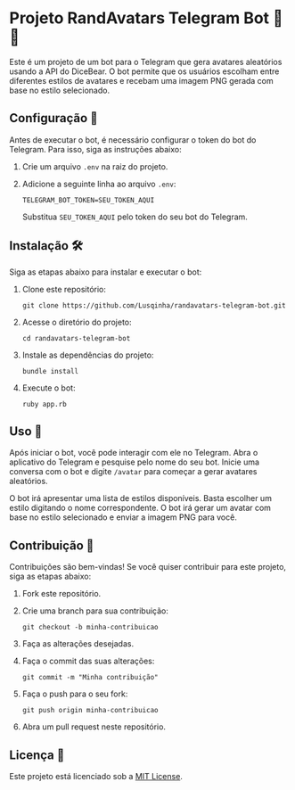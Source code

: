 # Projeto RandAvatars Telegram Bot 🎨🤖

Este é um projeto de um bot para o Telegram que gera avatares aleatórios usando a API do DiceBear. O bot permite que os usuários escolham entre diferentes estilos de avatares e recebam uma imagem PNG gerada com base no estilo selecionado.

## Configuração 🔧

Antes de executar o bot, é necessário configurar o token do bot do Telegram. Para isso, siga as instruções abaixo:

1. Crie um arquivo `.env` na raiz do projeto.
2. Adicione a seguinte linha ao arquivo `.env`:

    ```
    TELEGRAM_BOT_TOKEN=SEU_TOKEN_AQUI
    ```

    Substitua `SEU_TOKEN_AQUI` pelo token do seu bot do Telegram.

## Instalação 🛠️

Siga as etapas abaixo para instalar e executar o bot:

1. Clone este repositório:

    ```
    git clone https://github.com/Lusqinha/randavatars-telegram-bot.git
    ```

2. Acesse o diretório do projeto:

    ```
    cd randavatars-telegram-bot
    ```

3. Instale as dependências do projeto:

    ```
    bundle install
    ```

4. Execute o bot:

    ```
    ruby app.rb
    ```

## Uso 🚀

Após iniciar o bot, você pode interagir com ele no Telegram. Abra o aplicativo do Telegram e pesquise pelo nome do seu bot. Inicie uma conversa com o bot e digite `/avatar` para começar a gerar avatares aleatórios.

O bot irá apresentar uma lista de estilos disponíveis. Basta escolher um estilo digitando o nome correspondente. O bot irá gerar um avatar com base no estilo selecionado e enviar a imagem PNG para você.

## Contribuição 🤝

Contribuições são bem-vindas! Se você quiser contribuir para este projeto, siga as etapas abaixo:

1. Fork este repositório.
2. Crie uma branch para sua contribuição:

    ```
    git checkout -b minha-contribuicao
    ```

3. Faça as alterações desejadas.
4. Faça o commit das suas alterações:

    ```
    git commit -m "Minha contribuição"
    ```

5. Faça o push para o seu fork:

    ```
    git push origin minha-contribuicao
    ```

6. Abra um pull request neste repositório.

## Licença 📄

Este projeto está licenciado sob a [MIT License](LICENSE).
